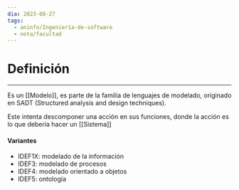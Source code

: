 ```yaml
---
dia: 2023-08-27
tags:
  - aninfo/Ingeniería-de-software
  - nota/facultad
---
```

# Definición
---
Es un [[Modelo]], es parte de la familia de lenguajes de modelado, originado en SADT (Structured analysis and design techniques).

Este intenta descomponer una acción en sus funciones, donde la acción es lo que debería hacer un [[Sistema]]

#### Variantes
* IDEF1X: modelado de la información
* IDEF3: modelado de procesos
* IDEF4: modelado orientado a objetos
* IDEF5: ontología